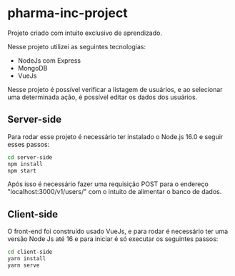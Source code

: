 # pharma-inc-project

Projeto criado com intuito exclusivo de aprendizado. 

Nesse projeto utilizei as seguintes tecnologias:
* NodeJs com Express
* MongoDB
* VueJs

Nesse projeto é possível verificar a listagem de usuários, e ao selecionar uma determinada ação, é possível editar os dados dos usuários.

## Server-side

Para rodar esse projeto é necessário ter instalado o Node.js 16.0 e seguir esses passos:

```bash
cd server-side
npm install
npm start
```

Após isso é necessário fazer uma requisição POST para o endereço "localhost:3000/v1/users/" com o intuito de alimentar o banco de dados.

## Client-side

O front-end foi construído usado VueJs, e para rodar é necessário ter uma versão Node Js até 16 e para iniciar é só executar os seguintes passos:

```bash
cd client-side
yarn install
yarn serve
```


